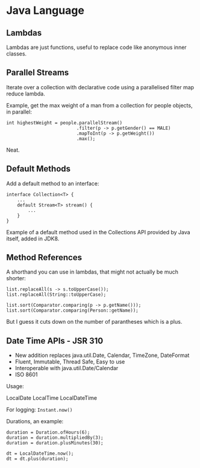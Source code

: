 # Java Language

## Lambdas
Lambdas are just functions, useful to replace code like anonymous inner classes.

## Parallel Streams
Iterate over a collection with declarative code using a parallelised filter map reduce lambda.

Example, get the max weight of a man from a collection for people objects, in parallel:
```
int highestWeight = people.parallelStream()
                          .filter(p -> p.getGender() == MALE)
                          .mapToInt(p -> p.getWeight())
                          .max();
```
Neat.

## Default Methods
Add a default method to an interface:

```
interface Collection<T> {
    ...
    default Stream<T> stream() {
        ...
    }
}
```
Example of a default method used in the Collections API provided by Java itself, added in JDK8.

## Method References
A shorthand you can use in lambdas, that might not actually be much shorter:

```
list.replaceAll(s -> s.toUpperCase());
list.replaceAll(String::toUpperCase);

list.sort(Comparator.comparing(p -> p.getName()));
list.sort(Comparator.comparing(Person::getName));
```
But I guess it cuts down on the number of parantheses which is a plus.

## Date Time APIs - JSR 310
* New addition replaces java.util.Date, Calendar, TimeZone, DateFormat
* Fluent, Immutable, Thread Safe, Easy to use
* Interoperable with java.util.Date/Calendar
* ISO 8601

Usage:

LocalDate
LocalTime
LocalDateTime

For logging: `Instant.now()`

Durations, an example:
```
duration = Duration.ofHours(6);
duration = duration.multipliedBy(3);
duration = duration.plusMinutes(30);

dt = LocalDateTime.now();
dt = dt.plus(duration);
```